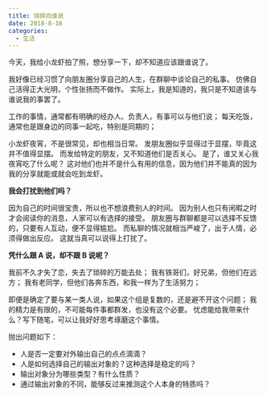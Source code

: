 ```yaml
---
title: 琐碎向谁说
date: 2018-8-16
categories:
  - 生活
---
```


今天，我给小龙虾拍了照，想分享一下，却不知道应该跟谁说了。

我好像已经习惯了向朋友圈分享自己的人生，在群聊中谈论自己的私事。
仿佛自己活得正大光明，个性张扬而不做作。
实际上，我是知道的，我只是不知道该与谁说我的事罢了。

<!--more-->

工作的事情，通常都有明确的经办人、负责人，有事可以与他们说；
每天吃饭，通常也是跟身边的同事一起吃，特别是同期的；

小龙虾夜宵，不是很常见，却也相当日常。
发朋友圈似乎显得过于显摆，毕竟这并不值得显摆。
而发给特定的朋友，又不知道他们是否关心。
是了，谁又关心我夜宵吃了什么呢？
这对他们也并不是什么有用的信息，因为他们并不能真的因为我的分享就能或就会吃到龙虾。

**我会打扰到他们吗？**

因为自己的时间很宝贵，所以也不想浪费别人的时间。
因为别人也只有闲暇之时才会阅读你的消息，人家可以有选择的接受。
朋友圈与群聊都是可以选择不反馈的，只要有人互动，便不显得尴尬。
而私聊的情况就相当严峻了，出于人情，必须得做出反应。
这就当真可以说得上打扰了。

**凭什么跟 A 说，却不跟 B 说呢？**

我前不久才失了恋，失去了琐碎的万能去处；
我有铁哥们，好兄弟，但他们在远方；
我有老同学，但他们各奔东西，和我一样为了生活努力；

即便是确定了要与某一类人说，如果这个组是复数的，还是避不开这个问题；
我的精力是有限的，不可能每件事都群发，也没有这个必要。
忧虑能给我带来什么？写下随笔，可以让我好好思考琢磨这个事情。

抛出问题如下：

+ 人是否一定要对外输出自己的点点滴滴？
+ 人是如何选择自己的输出对象的？这种选择是稳定的吗？
+ 输出对象分为哪些类型？有什么性质？
+ 通过输出对象的不同，能够反过来推测这个人本身的特质吗？
